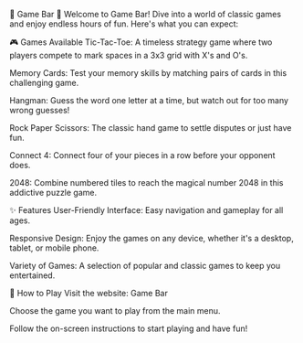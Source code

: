 🌟 Game Bar 🌟
Welcome to Game Bar! Dive into a world of classic games and enjoy endless hours of fun. Here's what you can expect:

🎮 Games Available
Tic-Tac-Toe: A timeless strategy game where two players compete to mark spaces in a 3x3 grid with X's and O's.

Memory Cards: Test your memory skills by matching pairs of cards in this challenging game.

Hangman: Guess the word one letter at a time, but watch out for too many wrong guesses!

Rock Paper Scissors: The classic hand game to settle disputes or just have fun.

Connect 4: Connect four of your pieces in a row before your opponent does.

2048: Combine numbered tiles to reach the magical number 2048 in this addictive puzzle game.

✨ Features
User-Friendly Interface: Easy navigation and gameplay for all ages.

Responsive Design: Enjoy the games on any device, whether it's a desktop, tablet, or mobile phone.

Variety of Games: A selection of popular and classic games to keep you entertained.

🚀 How to Play
Visit the website: Game Bar

Choose the game you want to play from the main menu.

Follow the on-screen instructions to start playing and have fun!
